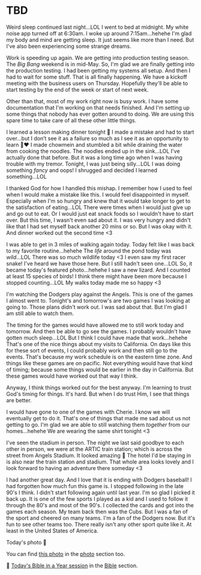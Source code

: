 # TBD

Weird sleep continued last night...LOL I went to bed at midnight. My white noise app turned off at 6:30am. I woke up around 7:15am...hehehe I'm glad my body and mind are getting sleep. It just seems like more than I need. But I've also been experiencing some strange dreams.

Work is speeding up again. We are getting into production testing season. The *Big Bang* weekend is in mid-May. So, I'm glad we are finally getting into the production testing. I had been getting my systems all setup. And then I had to wait for some stuff. That is all finally happening. We have a kickoff meeting with the business users on Thursday. Hopefully they'll be able to start testing by the end of the week or start of next week.

Other than that, most of my work right now is busy work. I have some documentation that I'm working on that needs finished. And I'm setting up some things that nobody has ever gotten around to doing. We are using this spare time to take care of all these other little things.

I learned a lesson making dinner tonight 🤭 I made a mistake and had to start over...but I don’t see it as a failure so much as I see it as an opportunity to learn 🤗❤️ I made chowmein and stumbled a bit while draining the water from cooking the noodles. The noodles ended up in the sink...LOL I've actually done that before. But it was a long time ago when I was having trouble with my tremor. Tonight, I was just being silly...LOL I was doing something *fancy* and oops! I shrugged and decided I learned something...LOL

I thanked God for how I handled this mishap. I remember how I used to feel when I would make a mistake like this. I would feel disappointed in myself. Especially when I'm so hungry and knew that it would take longer to get to the satisfaction of eating...LOL There were times when I would just give up and go out to eat. Or I would just eat snack foods so I wouldn't have to start over. But this time, I wasn't even sad about it. I was very hungry and didn't like that I had set myself back another 20 mins or so. But I was okay with it. And dinner worked out the second time <3

I was able to get in 3 miles of walking again today. Today felt like I was back to my favorite routine...hehehe The *life* around the pond today was *wild*...LOL There was so much wildlife today <3 I even saw my first racer snake! I've heard we have those here. But I still hadn't seen one...LOL So, it became today's featured photo...hehehe I saw a new lizard. And I counted at least 15 species of birds! I think there might have been more because I stopped counting...LOL My walks today made me so happy <3

I'm watching the Dodgers play against the Angels. This is one of the games I almost went to. Tonight's and tomorrow's are two games I was looking at going to. Those plans didn't work out. I was sad about that. But I'm glad I am still able to watch them. 

The timing for the games would have allowed me to still work today and tomorrow. And then be able to go see the games. I probably wouldn't have gotten much sleep...LOL But I think I could have made that work...hehehe That's one of the nice things about my visits to California. On days like this for these sort of events, I could probably work and then still go to the events. That's because my work schedule is on the eastern time zone. And things like these games are on pacific. Not everything would have that kind of timing; because some things would be earlier in the day in California. But these games would have worked out that way I think.

Anyway, I think things worked out for the best anyway. I'm learning to trust God's timing for things. It's hard. But when I do trust Him, I see that things are better.

I would have gone to one of the games with Cherie. I know we will eventually get to do it. That's one of things that made me sad about us not getting to go. I'm glad we are able to still watching them *together* from our homes...hehehe We are wearing the same shirt tonight <3

I've seen the stadium in person. The night we last said goodbye to each other in person, we were at the ARTIC train station; which is across the street from Angels Stadium. It looked amazing 🤩 The hotel I'd be staying in is also near the train station and stadium. That whole area looks lovely and I look forward to having an adventure there someday <3

I had another great day. And I love that it is ending with Dodgers baseball! I had forgotten how much fun this game is. I stopped following in the late 90's I think. I didn't start following again until last year. I'm so glad I picked it back up. It is one of the few sports I played as a kid and I used to follow it through the 80's and most of the 90's. I collected the cards and got into the games each season. My team back then was the Cubs. But I was a fan of the sport and cheered on many teams. I'm a fan of the Dodgers now. But it's fun to see other teams too. There really isn't any other sport quite like it. At least in the United States of America.

Today's photo 📸

<!--@include: @/photos/photo-a-day/2025/03/24.md{3,}-->

You can find [this photo](/photos/photo-a-day/2025/03/24) in the [photo](/photos/) section too.

📖 [Today's Bible in a Year session](/bible/plans/bible-in-a-year/03/24) in the [Bible](/bible/) section.